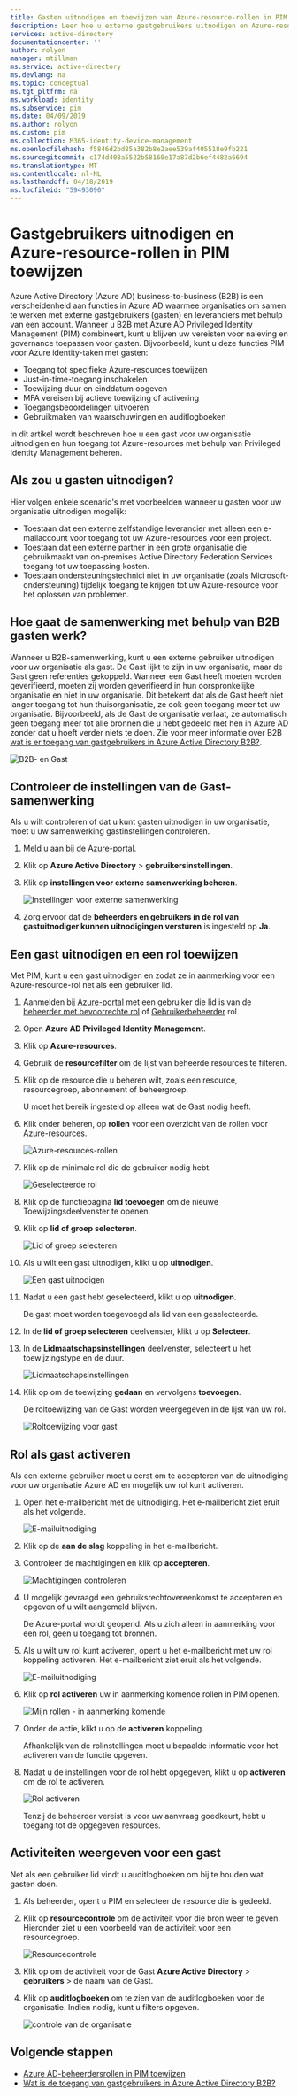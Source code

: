 ```yaml
---
title: Gasten uitnodigen en toewijzen van Azure-resource-rollen in PIM - Azure Active Directory | Microsoft Docs
description: Leer hoe u externe gastgebruikers uitnodigen en Azure-resource-rollen in Azure AD Privileged Identity Management (PIM) toe te wijzen.
services: active-directory
documentationcenter: ''
author: rolyon
manager: mtillman
ms.service: active-directory
ms.devlang: na
ms.topic: conceptual
ms.tgt_pltfrm: na
ms.workload: identity
ms.subservice: pim
ms.date: 04/09/2019
ms.author: rolyon
ms.custom: pim
ms.collection: M365-identity-device-management
ms.openlocfilehash: f5846d2bd85a382b8e2aee539af405518e9fb221
ms.sourcegitcommit: c174d408a5522b58160e17a87d2b6ef4482a6694
ms.translationtype: MT
ms.contentlocale: nl-NL
ms.lasthandoff: 04/18/2019
ms.locfileid: "59493090"
---
```

# <a name="invite-guest-users-and-assign-azure-resource-roles-in-pim"></a>Gastgebruikers uitnodigen en Azure-resource-rollen in PIM toewijzen

Azure Active Directory (Azure AD) business-to-business (B2B) is een verscheidenheid aan functies in Azure AD waarmee organisaties om samen te werken met externe gastgebruikers (gasten) en leveranciers met behulp van een account. Wanneer u B2B met Azure AD Privileged Identity Management (PIM) combineert, kunt u blijven uw vereisten voor naleving en governance toepassen voor gasten. Bijvoorbeeld, kunt u deze functies PIM voor Azure identity-taken met gasten:

- Toegang tot specifieke Azure-resources toewijzen
- Just-in-time-toegang inschakelen
- Toewijzing duur en einddatum opgeven
- MFA vereisen bij actieve toewijzing of activering
- Toegangsbeoordelingen uitvoeren
- Gebruikmaken van waarschuwingen en auditlogboeken

In dit artikel wordt beschreven hoe u een gast voor uw organisatie uitnodigen en hun toegang tot Azure-resources met behulp van Privileged Identity Management beheren.

## <a name="when-would-you-invite-guests"></a>Als zou u gasten uitnodigen?

Hier volgen enkele scenario's met voorbeelden wanneer u gasten voor uw organisatie uitnodigen mogelijk:

- Toestaan dat een externe zelfstandige leverancier met alleen een e-mailaccount voor toegang tot uw Azure-resources voor een project.
- Toestaan dat een externe partner in een grote organisatie die gebruikmaakt van on-premises Active Directory Federation Services toegang tot uw toepassing kosten.
- Toestaan ondersteuningstechnici niet in uw organisatie (zoals Microsoft-ondersteuning) tijdelijk toegang te krijgen tot uw Azure-resource voor het oplossen van problemen.

## <a name="how-does-collaboration-using-b2b-guests-work"></a>Hoe gaat de samenwerking met behulp van B2B gasten werk?

Wanneer u B2B-samenwerking, kunt u een externe gebruiker uitnodigen voor uw organisatie als gast. De Gast lijkt te zijn in uw organisatie, maar de Gast geen referenties gekoppeld. Wanneer een Gast heeft moeten worden geverifieerd, moeten zij worden geverifieerd in hun oorspronkelijke organisatie en niet in uw organisatie. Dit betekent dat als de Gast heeft niet langer toegang tot hun thuisorganisatie, ze ook geen toegang meer tot uw organisatie. Bijvoorbeeld, als de Gast de organisatie verlaat, ze automatisch geen toegang meer tot alle bronnen die u hebt gedeeld met hen in Azure AD zonder dat u hoeft verder niets te doen. Zie voor meer informatie over B2B [wat is er toegang van gastgebruikers in Azure Active Directory B2B?](../b2b/what-is-b2b.md).

![B2B- en Gast](./media/pim-resource-roles-external-users/b2b-external-user.png)

## <a name="check-guest-collaboration-settings"></a>Controleer de instellingen van de Gast-samenwerking

Als u wilt controleren of dat u kunt gasten uitnodigen in uw organisatie, moet u uw samenwerking gastinstellingen controleren.

1. Meld u aan bij de [Azure-portal](https://portal.azure.com/).

1. Klik op **Azure Active Directory** > **gebruikersinstellingen**.

1. Klik op **instellingen voor externe samenwerking beheren**.

    ![Instellingen voor externe samenwerking](./media/pim-resource-roles-external-users/external-collaboration-settings.png)

1. Zorg ervoor dat de **beheerders en gebruikers in de rol van gastuitnodiger kunnen uitnodigingen versturen** is ingesteld op **Ja**.

## <a name="invite-a-guest-and-assign-a-role"></a>Een gast uitnodigen en een rol toewijzen

Met PIM, kunt u een gast uitnodigen en zodat ze in aanmerking voor een Azure-resource-rol net als een gebruiker lid.

1. Aanmelden bij [Azure-portal](https://portal.azure.com/) met een gebruiker die lid is van de [beheerder met bevoorrechte rol](../users-groups-roles/directory-assign-admin-roles.md#privileged-role-administrator) of [Gebruikerbeheerder](../users-groups-roles/directory-assign-admin-roles.md#user-administrator) rol.

1. Open **Azure AD Privileged Identity Management**.

1. Klik op **Azure-resources**.

1. Gebruik de **resourcefilter** om de lijst van beheerde resources te filteren.

1. Klik op de resource die u beheren wilt, zoals een resource, resourcegroep, abonnement of beheergroep.

    U moet het bereik ingesteld op alleen wat de Gast nodig heeft.

1. Klik onder beheren, op **rollen** voor een overzicht van de rollen voor Azure-resources.

    ![Azure-resources-rollen](./media/pim-resource-roles-external-users/resources-roles.png)

1. Klik op de minimale rol die de gebruiker nodig hebt.

    ![Geselecteerde rol](./media/pim-resource-roles-external-users/selected-role.png)

1. Klik op de functiepagina **lid toevoegen** om de nieuwe Toewijzingsdeelvenster te openen.

1. Klik op **lid of groep selecteren**.

    ![Lid of groep selecteren](./media/pim-resource-roles-external-users/select-member-group.png)

1. Als u wilt een gast uitnodigen, klikt u op **uitnodigen**.

    ![Een gast uitnodigen](./media/pim-resource-roles-external-users/invite-guest.png)

1. Nadat u een gast hebt geselecteerd, klikt u op **uitnodigen**.

    De gast moet worden toegevoegd als lid van een geselecteerde.

1. In de **lid of groep selecteren** deelvenster, klikt u op **Selecteer**.

1. In de **Lidmaatschapsinstellingen** deelvenster, selecteert u het toewijzingstype en de duur.

    ![Lidmaatschapsinstellingen](./media/pim-resource-roles-external-users/membership-settings.png)

1. Klik op om de toewijzing **gedaan** en vervolgens **toevoegen**.

    De roltoewijzing van de Gast worden weergegeven in de lijst van uw rol.

    ![Roltoewijzing voor gast](./media/pim-resource-roles-external-users/role-assignment.png)

## <a name="activate-role-as-a-guest"></a>Rol als gast activeren

Als een externe gebruiker moet u eerst om te accepteren van de uitnodiging voor uw organisatie Azure AD en mogelijk uw rol kunt activeren.

1. Open het e-mailbericht met de uitnodiging. Het e-mailbericht ziet eruit als het volgende.

    ![E-mailuitnodiging](./media/pim-resource-roles-external-users/email-invite.png)

1. Klik op de **aan de slag** koppeling in het e-mailbericht.

1. Controleer de machtigingen en klik op **accepteren**.

    ![Machtigingen controleren](./media/pim-resource-roles-external-users/invite-accept.png)

1. U mogelijk gevraagd een gebruiksrechtovereenkomst te accepteren en opgeven of u wilt aangemeld blijven.

    De Azure-portal wordt geopend. Als u zich alleen in aanmerking voor een rol, geen u toegang tot bronnen.

1. Als u wilt uw rol kunt activeren, opent u het e-mailbericht met uw rol koppeling activeren. Het e-mailbericht ziet eruit als het volgende.

    ![E-mailuitnodiging](./media/pim-resource-roles-external-users/email-role-assignment.png)

1. Klik op **rol activeren** uw in aanmerking komende rollen in PIM openen.

    ![Mijn rollen - in aanmerking komende](./media/pim-resource-roles-external-users/my-roles-eligible.png)

1. Onder de actie, klikt u op de **activeren** koppeling.

    Afhankelijk van de rolinstellingen moet u bepaalde informatie voor het activeren van de functie opgeven.

1. Nadat u de instellingen voor de rol hebt opgegeven, klikt u op **activeren** om de rol te activeren.

    ![Rol activeren](./media/pim-resource-roles-external-users/activate-role.png)

    Tenzij de beheerder vereist is voor uw aanvraag goedkeurt, hebt u toegang tot de opgegeven resources.

## <a name="view-activity-for-a-guest"></a>Activiteiten weergeven voor een gast

Net als een gebruiker lid vindt u auditlogboeken om bij te houden wat gasten doen.

1. Als beheerder, opent u PIM en selecteer de resource die is gedeeld.

1. Klik op **resourcecontrole** om de activiteit voor die bron weer te geven. Hieronder ziet u een voorbeeld van de activiteit voor een resourcegroep.

    ![Resourcecontrole](./media/pim-resource-roles-external-users/audit-resource.png)

1. Klik op om de activiteit voor de Gast **Azure Active Directory** > **gebruikers** > de naam van de Gast.

1. Klik op **auditlogboeken** om te zien van de auditlogboeken voor de organisatie. Indien nodig, kunt u filters opgeven.

    ![controle van de organisatie](./media/pim-resource-roles-external-users/audit-directory.png)

## <a name="next-steps"></a>Volgende stappen

- [Azure AD-beheerdersrollen in PIM toewijzen](pim-how-to-add-role-to-user.md)
- [Wat is de toegang van gastgebruikers in Azure Active Directory B2B?](../b2b/what-is-b2b.md)
